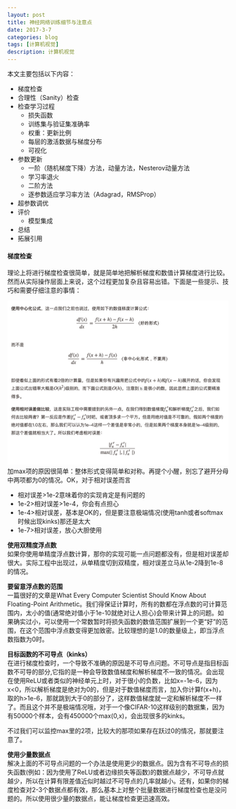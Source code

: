 ```yaml
---
layout: post
title: 神经网络训练细节与注意点
date: 2017-3-7
categories: blog
tags: [计算机视觉]
description: 计算机视觉
---
```



本文主要包括以下内容：       

- 梯度检查
- 合理性（Sanity）检查
- 检查学习过程
	- 损失函数
	- 训练集与验证集准确率
	- 权重：更新比例
	- 每层的激活数据与梯度分布
	- 可视化 
- 参数更新
	- 一阶（随机梯度下降）方法，动量方法，Nesterov动量方法
	- 学习率退火
	- 二阶方法
	- 逐参数适应学习率方法（Adagrad，RMSProp）
- 超参数调优
- 评价
	- 模型集成
- 总结
- 拓展引用


#### 梯度检查

理论上将进行梯度检查很简单，就是简单地把解析梯度和数值计算梯度进行比较。然而从实际操作层面上来说，这个过程更加复杂且容易出错。下面是一些提示、技巧和需要仔细注意的事情：

![](https://raw.githubusercontent.com/whuhan2013/myImage/master/cs231n/chapter7/p1.png)       
加max项的原因很简单：整体形式变得简单和对称。再提个小醒，别忘了避开分母中两项都为0的情况。OK，对于相对误差而言            

- 相对误差>1e-2意味着你的实现肯定是有问题的
- 1e-2>相对误差>1e-4，你会有点担心
- 1e-4>相对误差，基本是OK的，但是要注意极端情况(使用tanh或者softmax时候出现kinks)那还是太大
- 1e-7>相对误差，放心大胆使用

**使用双精度浮点数**         
如果你使用单精度浮点数计算，那你的实现可能一点问题都没有，但是相对误差却很大。实际工程中出现过，从单精度切到双精度，相对误差立马从1e-2降到1e-8的情况。

**要留意浮点数的范围**           
一篇很好的文章是What Every Computer Scientist Should Know About Floating-Point Arithmetic。我们得保证计算时，所有的数都在浮点数的可计算范围内，太小的值(通常绝对值小于1e-10就绝对让人担心)会带来计算上的问题。如果确实过小，可以使用一个常数暂时将损失函数的数值范围扩展到一个更“好”的范围，在这个范围中浮点数变得更加致密。比较理想的是1.0的数量级上，即当浮点数指数为0时。

**目标函数的不可导点（kinks）**                         
在进行梯度检查时，一个导致不准确的原因是不可导点问题。不可导点是指目标函数不可导的部分,它指的是一种会导致数值梯度和解析梯度不一致的情况。会出现在使用ReLU或者类似的神经单元上时，对于很小的负数，比如x=-1e-6，因为x<0，所以解析梯度是绝对为0的，但是对于数值梯度而言，加入你计算f(x+h)，取的h>1e-6，那就跳到大于0的部分了，这样数值梯度就一定和解析梯度不一样了。而且这个并不是极端情况哦，对于一个像CIFAR-10这样级别的数据集，因为有50000个样本，会有450000个max(0,x)，会出现很多的kinks。

不过我们可以监控max里的2项，比较大的那项如果存在跃过0的情况，那就要注意了。           

**使用少量数据点**           
解决上面的不可导点问题的一个办法是使用更少的数据点。因为含有不可导点的损失函数(例如：因为使用了ReLU或者边缘损失等函数)的数据点越少，不可导点就越少，所以在计算有限差值近似时越过不可导点的几率就越小。还有，如果你的梯度检查对2-3个数据点都有效，那么基本上对整个批量数据进行梯度检查也是没问题的。所以使用很少量的数据点，能让梯度检查更迅速高效。



